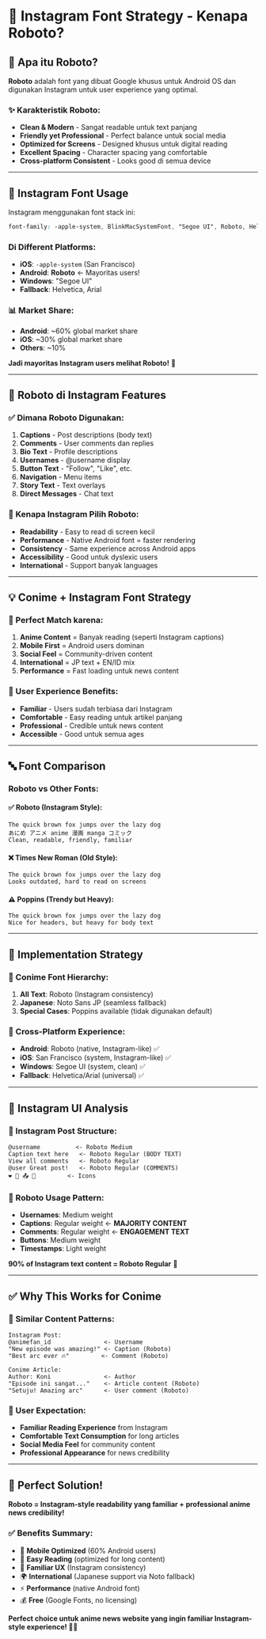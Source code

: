 # 📱 Instagram Font Strategy - Kenapa Roboto?

## 🎯 Apa itu Roboto?

**Roboto** adalah font yang dibuat Google khusus untuk Android OS dan digunakan Instagram untuk user experience yang optimal.

### ✨ Karakteristik Roboto:
- **Clean & Modern** - Sangat readable untuk text panjang
- **Friendly yet Professional** - Perfect balance untuk social media
- **Optimized for Screens** - Designed khusus untuk digital reading
- **Excellent Spacing** - Character spacing yang comfortable
- **Cross-platform Consistent** - Looks good di semua device

---

## 📱 Instagram Font Usage

Instagram menggunakan font stack ini:
```css
font-family: -apple-system, BlinkMacSystemFont, "Segoe UI", Roboto, Helvetica, Arial, sans-serif;
```

### Di Different Platforms:
- **iOS**: `-apple-system` (San Francisco)
- **Android**: **Roboto** ← Mayoritas users!
- **Windows**: "Segoe UI"
- **Fallback**: Helvetica, Arial

### 📊 Market Share:
- **Android**: ~60% global market share
- **iOS**: ~30% global market share
- **Others**: ~10%

**Jadi mayoritas Instagram users melihat Roboto!** 🎯

---

## 🎨 Roboto di Instagram Features

### ✅ Dimana Roboto Digunakan:
1. **Captions** - Post descriptions (body text)
2. **Comments** - User comments dan replies
3. **Bio Text** - Profile descriptions
4. **Usernames** - @username display
5. **Button Text** - "Follow", "Like", etc.
6. **Navigation** - Menu items
7. **Story Text** - Text overlays
8. **Direct Messages** - Chat text

### 🎯 Kenapa Instagram Pilih Roboto:
- **Readability** - Easy to read di screen kecil
- **Performance** - Native Android font = faster rendering
- **Consistency** - Same experience across Android apps
- **Accessibility** - Good untuk dyslexic users
- **International** - Support banyak languages

---

## 💡 Conime + Instagram Font Strategy

### 🎯 Perfect Match karena:
1. **Anime Content** = Banyak reading (seperti Instagram captions)
2. **Mobile First** = Android users dominan
3. **Social Feel** = Community-driven content
4. **International** = JP text + EN/ID mix
5. **Performance** = Fast loading untuk news content

### 📱 User Experience Benefits:
- **Familiar** - Users sudah terbiasa dari Instagram
- **Comfortable** - Easy reading untuk artikel panjang
- **Professional** - Credible untuk news content
- **Accessible** - Good untuk semua ages

---

## 🔤 Font Comparison

### Roboto vs Other Fonts:

#### ✅ **Roboto** (Instagram Style):
```
The quick brown fox jumps over the lazy dog
あにめ アニメ anime 漫画 manga コミック
Clean, readable, friendly, familiar
```

#### ❌ **Times New Roman** (Old Style):
```
The quick brown fox jumps over the lazy dog
Looks outdated, hard to read on screens
```

#### ⚠️ **Poppins** (Trendy but Heavy):
```
The quick brown fox jumps over the lazy dog
Nice for headers, but heavy for body text
```

---

## 🚀 Implementation Strategy

### 🎯 Conime Font Hierarchy:
1. **All Text**: Roboto (Instagram consistency)
2. **Japanese**: Noto Sans JP (seamless fallback)
3. **Special Cases**: Poppins available (tidak digunakan default)

### 📱 Cross-Platform Experience:
- **Android**: Roboto (native, Instagram-like) ✅
- **iOS**: San Francisco (system, Instagram-like) ✅  
- **Windows**: Segoe UI (system, clean) ✅
- **Fallback**: Helvetica/Arial (universal) ✅

---

## 🎨 Instagram UI Analysis

### 📱 Instagram Post Structure:
```
@username          <- Roboto Medium
Caption text here   <- Roboto Regular (BODY TEXT)
View all comments   <- Roboto Regular
@user Great post!   <- Roboto Regular (COMMENTS)
❤️ 💬 📤 🔖         <- Icons
```

### 🎯 Roboto Usage Pattern:
- **Usernames**: Medium weight
- **Captions**: Regular weight ← **MAJORITY CONTENT**
- **Comments**: Regular weight ← **ENGAGEMENT TEXT**
- **Buttons**: Medium weight
- **Timestamps**: Light weight

**90% of Instagram text content = Roboto Regular** 🎯

---

## ✅ Why This Works for Conime

### 🎯 Similar Content Patterns:
```
Instagram Post:
@animefan_id               <- Username
"New episode was amazing!" <- Caption (Roboto)
"Best arc ever 🔥"         <- Comment (Roboto)

Conime Article:
Author: Koni               <- Author
"Episode ini sangat..."    <- Article content (Roboto)
"Setuju! Amazing arc"      <- User comment (Roboto)
```

### 📱 User Expectation:
- **Familiar Reading Experience** from Instagram
- **Comfortable Text Consumption** for long articles
- **Social Media Feel** for community content
- **Professional Appearance** for news credibility

---

## 🎉 Perfect Solution!

**Roboto = Instagram-style readability yang familiar + professional anime news credibility!**

### ✅ Benefits Summary:
- 📱 **Mobile Optimized** (60% Android users)
- 👀 **Easy Reading** (optimized for long content)
- 🤝 **Familiar UX** (Instagram consistency)
- 🌍 **International** (Japanese support via Noto fallback)
- ⚡ **Performance** (native Android font)
- 💰 **Free** (Google Fonts, no licensing)

**Perfect choice untuk anime news website yang ingin familiar Instagram-style experience! 🎌✨**